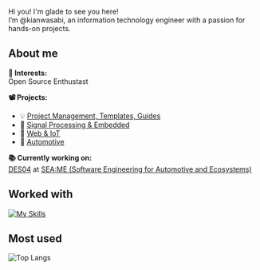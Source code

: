 Hi you! I'm glade to see you here! <br>
I’m @kianwasabi, an information technology engineer with a passion for hands-on projects. <br>
## About me
**👀 Interests:** <br>
Open Source Enthustast

**📽 Projects:** <br>
- 💡 [Project Management, Templates, Guides](https://github.com/stars/kianwasabi/lists/how-to) <br>
- 🚦 [Signal Processing & Embedded](https://github.com/stars/kianwasabi/lists/signal-processing-embedded)<br>
- 📲 [Web & IoT](https://github.com/stars/kianwasabi/lists/web-iot-smart-home)<br>
- 🚋 [Automotive](https://github.com/stars/kianwasabi/lists/automotive-ecosystems)<br>
    
**📚 Currently working on:** <br>
[DES04](https://github.com/DES-Team-02/DES_4_PDC) 
at [SEA:ME (Software Engineering for Automotive and Ecosystems)](https://seame.space/)  <br> 
## Worked with
<!--
<div align="center">
  ![Static Badge](https://img.shields.io/badge/Git-F050532.svg?style=flat&logo=git&logoColor=white)
  ![Static Badge](https://img.shields.io/badge/Github-181717.svg?style=flat&logo=github&logoColor=white)
  ![Static Badge](https://img.shields.io/badge/Docker-2496ED.svg?style=flat&logo=docker&logoColor=white)
  ![Static Badge](https://img.shields.io/badge/Linux-FCC624.svg?style=flat&logo=linux&logoColor=white)
  ![Static Badge](https://img.shields.io/badge/Arduino-00878F.svg?style=flat&logo=arduino&logoColor=white)
  ![Static Badge](https://img.shields.io/badge/RaspberriPi-A22846.svg?style=flat&logo=raspberrypi&logoColor=white)
</div>
-->
<!--
<div align="center">
  ![Static Badge](https://img.shields.io/badge/C-A8B9CC.svg?style=flat&logo=c&logoColor=white)
  ![Static Badge](https://img.shields.io/badge/C++-00599C.svg?style=flat&logo=c%2B%2B&logoColor=white)
  ![Static Badge](https://img.shields.io/badge/Makefile-A42E2B.svg?style=flat&logo=gnu&logoColor=white)
  ![Static Badge](https://img.shields.io/badge/Python-3776AB.svg?style=flat&logo=python&logoColor=white)
  ![Static Badge](https://img.shields.io/badge/HTML5-E34F26.svg?style=flat&logo=html5&logoColor=white)
  ![Static Badge](https://img.shields.io/badge/CSS3-1572B6.svg?style=flat&logo=css3&logoColor=white)
</div>
-->
[![My Skills](https://skillicons.dev/icons?i=git,github,docker,linux,c,cpp,cmake,arduino,raspberrypi,python,html,css&perline=6)](https://skillicons.dev)

## Most used 
![Top Langs](https://github-readme-stats.vercel.app/api/top-langs/?username=kianwasabi&layout=compact&hide=Objective-C,Roff&langs_count=8)
